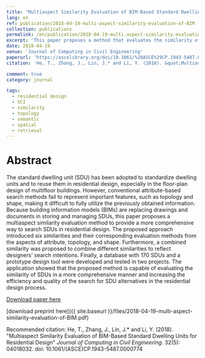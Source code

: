 ```yaml
---
title: "Multiaspect Similarity Evaluation of BIM-Based Standard Dwelling Units for Residential Design"
lang: en
ref: publication/2018-04-19-multi-aspect-similarity-evaluation-of-BIM
collection: publications
permalink: /en/publication/2018-04-19-multi-aspect-similarity-evaluation-of-BIM
excerpt: 'This paper proposes a method that evaluates the similarity of BIM-based standard dwelling unit from the aspects of attribute, topology, and shape.'
date: 2018-04-19
venue: 'Journal of Computing in Civil Engineering'
paperurl: 'https://ascelibrary.org/doi/10.1061/%28ASCE%29CP.1943-5487.0000774'
citation: 'He, T., Zhang, J., Lin, J.* and Li, Y. (2018). &quot;Multiaspect Similarity Evaluation of BIM-Based Standard Dwelling Units for Residential Design&quot; <i>Journal of Computing in Civil Engineering</i>. 32(5): 04018032. doi: 10.1061/(ASCE)CP.1943-5487.0000774'

comment: true
category: journal

tags: 
  - residential design
  - SCI
  - similarity
  - topology
  - semantic
  - spatial
  - retrieval
---
```



Abstract
====

The standard dwelling unit (SDU) has been adopted to standardize dwelling units and to reuse them in residential design, especially in the floor-plan design of multifloor buildings. However, conventional attribute-based search methods fail to represent important features, such as topology and shape, making it difficult to fully utilize the previously obtained information. Because building information models (BIMs) are replacing drawings and documents in storing and managing SDUs, this paper proposes a multiaspect similarity evaluation method to provide a more comprehensive way to search SDUs in residential design. The proposed approach introduced six similarities and their corresponding evaluation methods from the aspects of attribute, topology, and shape. Furthermore, a combined similarity was proposed to combine different similarities to reflect designers’ search intentions. Finally, a database with 170 SDUs and a prototype design tool were developed and tested in two projects. The application showed that the proposed method is capable of evaluating the similarity of SDUs in a more comprehensive manner and increasing the efficiency and quality of the search for SDU alternatives in the residential design process.

[Download paper here](https://ascelibrary.org/doi/10.1061/%28ASCE%29CP.1943-5487.0000774)

[download preprint here]({{ site.baseurl }}/files/2018-04-19-multi-aspect-similarity-evaluation-of-BIM.pdf)

Recommended citation: He, T., Zhang, J., Lin, J.* and Li, Y. (2018). &quot;Multiaspect Similarity Evaluation of BIM-Based Standard Dwelling Units for Residential Design&quot; <i>Journal of Computing in Civil Engineering</i>. 32(5): 04018032. doi: 10.1061/(ASCE)CP.1943-5487.0000774